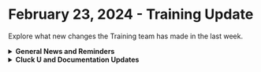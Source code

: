 # February 23, 2024 - Training Update

Explore what new changes the Training team has made in the last week.

<details>

<summary><strong>General News and Reminders</strong></summary>

* **SHOUT OUT** to Brayden, Jeremy, and our very own Tricia Timney for successfully taking our [Broken link](broken-reference "mention")Exam, and collecting your prestigious **Certified Rewster** badge in Discord.&#x20;
* For those joining us at **Right of Boom** who couldn't get into the pre-day, we've opened up more seats! You can modify your registration to add our pre-day now!
* Join us in our [Cluck-U Discord channel](https://discord.com/channels/936789089703845988/1121465945295167588) if you have any questions, comments, or concerns!

</details>

<details>

<summary><strong>Cluck U and Documentation Updates</strong></summary>

**What's New at Cluck University?**

* We'd love to get your feedback on our Training and Documentation! [Please fill out this form to let us know how we can improve](https://app.sli.do/event/m8C3AjPUnuDgpkVDmPsQL3)!
* We'd also love to get your [feedback on the Open Mic here](https://app.sli.do/event/9DL7k68NvYk8u1ZWUnWrjY)!
* We've been getting a lot of great feedback on the [Broken link](broken-reference "mention") and [Broken link](broken-reference "mention") courses! So don't forget to sign up once you finish the 100 series!
* The newly identified Rewst 203: Boolean Logics and Comparisons is almost complete and will be scheduled soon! After this, the Legendary Eddie Chow will talk about some concepts in this training!

**New & Updated Pages:**

* [feb-16th-2024-pizzas-cooking-in-the-oven.md](../../roc-open-mics/rewst-open-mics-north-america/2024-roc-open-mics/feb-16th-2024-pizzas-cooking-in-the-oven.md "mention")Open Mic page added
* [autotask-datto-psa](../../../documentation/integrations/individual-integration-documentation/psa/autotask-datto-psa/ "mention")page updated with new link to Datto's Documentation
* [adding-a-new-client-to-rewst.md](../../../documentation/integrations/individual-integration-documentation/cloud/microsoft-cloud-integration-bundle/microsoft-csp/adding-a-new-client-to-rewst.md "mention")page updated to reflect accurate steps

</details>

